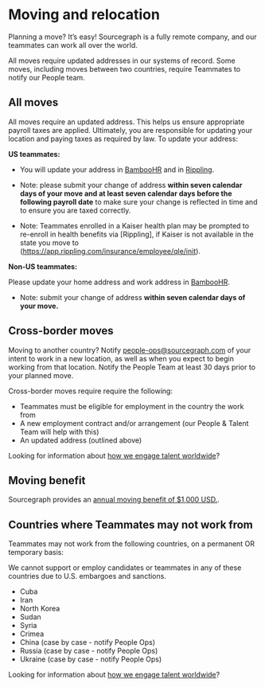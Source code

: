 # Moving and relocation

Planning a move? It’s easy! Sourcegraph is a fully remote company, and our teammates can work all over the world.

All moves require updated addresses in our systems of record. Some moves, including moves between two countries, require Teammates to notify our People team.

## All moves

All moves require an updated address. This helps us ensure appropriate payroll taxes are applied. Ultimately, you are responsible for updating your location and paying taxes as required by law. To update your address:

**US teammates:**

- You will update your address in [BambooHR](https://help.bamboohr.com/hc/en-us/articles/227321928-Employee-Access-Manual#:~:text=How%20do%20I%20update%20my%20information%3F) and in [Rippling](https://app.rippling.com/insurance/employee/qle/init).

- Note: please submit your change of address **within seven calendar days of your move and at least seven calendar days before the following payroll date** to make sure your change is reflected in time and to ensure you are taxed correctly.
- Note: Teammates enrolled in a Kaiser health plan may be prompted to re-enroll in health benefits via [Rippling], if Kaiser is not available in the state you move to (https://app.rippling.com/insurance/employee/qle/init).

**Non-US teammates:**

Please update your home address and work address in [BambooHR](https://help.bamboohr.com/hc/en-us/articles/227321928-Employee-Access-Manual#:~:text=How%20do%20I%20update%20my%20information%3F).

- Note: submit your change of address **within seven calendar days of your move.**

## Cross-border moves

Moving to another country? Notify [people-ops@sourcegraph.com](mailto:people-ops@sourcegraph.com) of your intent to work in a new location, as well as when you expect to begin working from that location. Notify the People Team at least 30 days prior to your planned move.

Cross-border moves require require the following:

- Teammates must be eligible for employment in the country the work from
- A new employment contract and/or arrangement (our People & Talent Team will help with this)
- An updated address (outlined above)

Looking for information about [how we engage talent worldwide](how-we-engage-talent-outside-the-us/index.md)?

## Moving benefit

Sourcegraph provides an [annual moving benefit of $1,000 USD.](../../../../benefits-pay-perks/benefits-perks/index.md#🚚-moving-help).

## Countries where Teammates may not work from

Teammates may not work from the following countries, on a permanent OR temporary basis:

We cannot support or employ candidates or teammates in any of these countries due to U.S. embargoes and sanctions.

- Cuba
- Iran
- North Korea
- Sudan
- Syria
- Crimea
- China (case by case - notify People Ops)
- Russia (case by case - notify People Ops)
- Ukraine (case by case - notify People Ops)

Looking for information about [how we engage talent worldwide](how-we-engage-talent-outside-the-us/index.md)?
